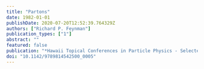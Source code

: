 ```yaml
---
title: "Partons"
date: 1982-01-01
publishDate: 2020-07-20T12:52:39.764329Z
authors: ["Richard P. Feynman"]
publication_types: ["1"]
abstract: ""
featured: false
publication: "*Hawaii Topical Conferences in Particle Physics - Selected Lectures (in 2 Volumes). Edited by PAKVASA s &amp; TUAN s f. Published by World Scientific Publishing Co. Pte. Ltd*"
doi: "10.1142/9789814542500_0005"
---
```


